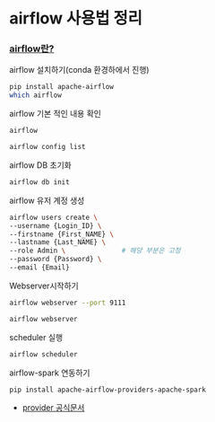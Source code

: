 # airflow 사용법 정리 

### [airflow란?](https://magpienote.tistory.com/192)
airflow 설치하기(conda 환경하에서 진행)
```bash
pip install apache-airflow
which airflow
```

airflow 기본 적인 내용 확인
```bash
airflow 

airflow config list
```

airflow DB 초기화
```bash
airflow db init
```

airflow 유저 계정 생성
```bash
airflow users create \ 
--username {Login_ID} \
--firstname {First_NAME} \ 
--lastname {Last_NAME} \
--role Admin \              # 해당 부분은 고정
--password {Password} \
--email {Email}
```

Webserver시작하기
```bash
airflow webserver --port 9111

airflow webserver
```

scheduler 실행
```bash
airflow scheduler
```

airflow-spark 연동하기 
```bash 
pip install apache-airflow-providers-apache-spark
```





- [provider 공식문서](https://airflow.apache.org/docs/#providers-packages-docs-apache-airflow-providers-index-html)